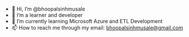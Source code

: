 - 👋 Hi, I’m @bhoopalsinhmusale
- 👀 I’m a learner and developer
- 🌱 I’m currently learning Microsoft Azure and ETL Development
- 📫 How to reach me through my email: bhoopalsinhmusale@gmail.com

<!---
bhoopalsinhmusale/bhoopalsinhmusale is a ✨ special ✨ repository because its `README.md` (this file) appears on your GitHub profile.
You can click the Preview link to take a look at your changes.
--->
